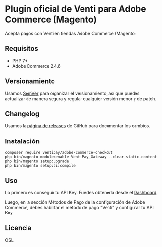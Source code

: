 # Plugin oficial de Venti para Adobe Commerce (Magento)

Acepta pagos con Venti en tiendas Adobe Commerce (Magento)

## Requisitos

* PHP 7+
* Adobe Commerce 2.4.6

## Versionamiento

Usamos [SemVer](https://semver.org) para organizar el versionamiento, así que puedes actualizar de manera segura y regular cualquier versión menor y de patch.

## Changelog

Usamos la [página de releases](https://github.com/ventipay/ventipay-plugin-adobe-commerce/releases) de GitHub para documentar los cambios.

## Instalación

```
composer require ventipay/adobe-commerce-checkout
php bin/magento module:enable VentiPay_Gateway --clear-static-content
php bin/magento setup:upgrade
php bin/magento setup:di:compile
```

## Uso

Lo primero es conseguir tu API Key. Puedes obtenerla desde el [Dashboard](https://dashboard.ventipay.com/).

Luego, en la sección Métodos de Pago de la configuración de Adobe Commerce, debes habilitar el método de pago "Venti" y configurar tu API Key

## Licencia

OSL